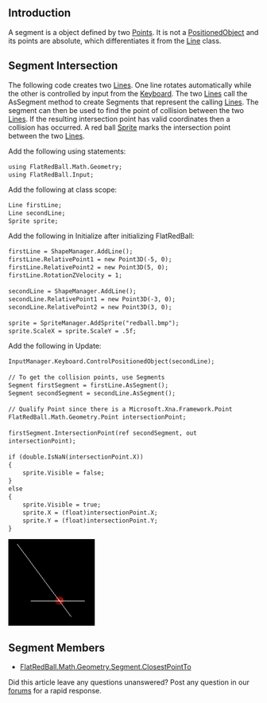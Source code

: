 ## Introduction

A segment is a object defined by two [Points](/frb/docs/index.php?title=FlatRedBall.Math.Geometry.Point.md "FlatRedBall.Math.Geometry.Point"). It is not a [PositionedObject](/frb/docs/index.php?title=FlatRedBall.PositionedObject.md "FlatRedBall.PositionedObject") and its points are absolute, which differentiates it from the [Line](/frb/docs/index.php?title=FlatRedBall.Math.Geometry.Line.md "FlatRedBall.Math.Geometry.Line") class.

## Segment Intersection

The following code creates two [Lines](/frb/docs/index.php?title=FlatRedBall.Math.Geometry.Line.md "FlatRedBall.Math.Geometry.Line"). One line rotates automatically while the other is controlled by input from the [Keyboard](/frb/docs/index.php?title=FlatRedBall.Input.Keyboard.md "FlatRedBall.Input.Keyboard"). The two [Lines](/frb/docs/index.php?title=FlatRedBall.Math.Geometry.Line.md "FlatRedBall.Math.Geometry.Line") call the AsSegment method to create Segments that represent the calling [Lines](/frb/docs/index.php?title=FlatRedBall.Math.Geometry.Line.md "FlatRedBall.Math.Geometry.Line"). The segment can then be used to find the point of collision between the two [Lines](/frb/docs/index.php?title=FlatRedBall.Math.Geometry.Line.md "FlatRedBall.Math.Geometry.Line"). If the resulting intersection point has valid coordinates then a collision has occurred. A red ball [Sprite](/frb/docs/index.php?title=FlatRedBall.Sprite.md "FlatRedBall.Sprite") marks the intersection point between the two [Lines](/frb/docs/index.php?title=FlatRedBall.Math.Geometry.Line.md "FlatRedBall.Math.Geometry.Line").

Add the following using statements:

    using FlatRedBall.Math.Geometry;
    using FlatRedBall.Input;

Add the following at class scope:

    Line firstLine;
    Line secondLine;
    Sprite sprite;

Add the following in Initialize after initializing FlatRedBall:

    firstLine = ShapeManager.AddLine();
    firstLine.RelativePoint1 = new Point3D(-5, 0);
    firstLine.RelativePoint2 = new Point3D(5, 0);
    firstLine.RotationZVelocity = 1;

    secondLine = ShapeManager.AddLine();
    secondLine.RelativePoint1 = new Point3D(-3, 0);
    secondLine.RelativePoint2 = new Point3D(3, 0);

    sprite = SpriteManager.AddSprite("redball.bmp");
    sprite.ScaleX = sprite.ScaleY = .5f;

Add the following in Update:

    InputManager.Keyboard.ControlPositionedObject(secondLine);

    // To get the collision points, use Segments
    Segment firstSegment = firstLine.AsSegment();
    Segment secondSegment = secondLine.AsSegment();

    // Qualify Point since there is a Microsoft.Xna.Framework.Point
    FlatRedBall.Math.Geometry.Point intersectionPoint;

    firstSegment.IntersectionPoint(ref secondSegment, out intersectionPoint);

    if (double.IsNaN(intersectionPoint.X))
    {
        sprite.Visible = false;
    }
    else
    {
        sprite.Visible = true;
        sprite.X = (float)intersectionPoint.X;
        sprite.Y = (float)intersectionPoint.Y;
    }

![Intersection.png](/media/migrated_media-Intersection.png)

## Segment Members

-   [FlatRedBall.Math.Geometry.Segment.ClosestPointTo](/frb/docs/index.php?title=FlatRedBall.Math.Geometry.Segment.ClosestPointTo.md "FlatRedBall.Math.Geometry.Segment.ClosestPointTo")

Did this article leave any questions unanswered? Post any question in our [forums](/frb/forum.md) for a rapid response.
